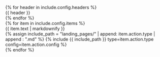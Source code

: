 <div class="flex flex-col space-y-4">
  <div class="grid grid-cols-2 gap-4">
    {% for header in include.config.headers %}
      <div class="font-bold">{{ header }}</div>
    {% endfor %}
  </div>
  {% for item in include.config.items %}
    <div class="grid grid-cols-2 gap-4">
      <div>{{ item.text | markdownify }}</div>
      <div>
        {% assign include_path = "landing_pages/" | append: item.action.type | append : ".md" %}
        {% include {{ include_path }} type=item.action.type config=item.action.config %}
      </div>
    </div>
  {% endfor %}
</div>
